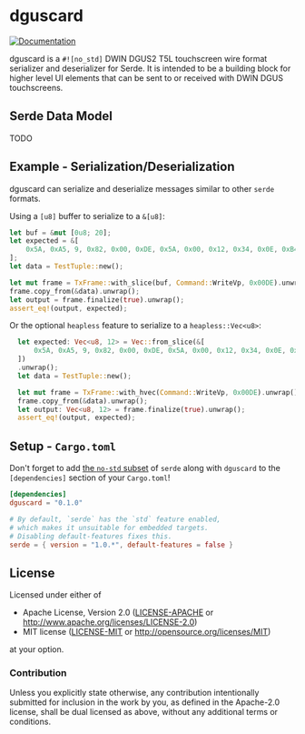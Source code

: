 # dguscard

[![Documentation](https://docs.rs/dguscard/badge.svg)](https://docs.rs/dguscard)

dguscard is a `#![no_std]` DWIN DGUS2 T5L touchscreen wire format serializer and deserializer for Serde.
It is intended to be a building block for higher level UI elements that can be sent to or received with DWIN DGUS touchscreens.

## Serde Data Model

TODO

## Example - Serialization/Deserialization

dguscard can serialize and deserialize messages similar to other `serde` formats.

Using a `[u8]` buffer to serialize to a `&[u8]`:

```rust
let buf = &mut [0u8; 20];
let expected = &[
    0x5A, 0xA5, 9, 0x82, 0x00, 0xDE, 0x5A, 0x00, 0x12, 0x34, 0x0E, 0xB4,
];
let data = TestTuple::new();

let mut frame = TxFrame::with_slice(buf, Command::WriteVp, 0x00DE).unwrap();
frame.copy_from(&data).unwrap();
let output = frame.finalize(true).unwrap();
assert_eq!(output, expected);
```

Or the optional `heapless` feature to serialize to a `heapless::Vec<u8>`:

```rust
  let expected: Vec<u8, 12> = Vec::from_slice(&[
      0x5A, 0xA5, 9, 0x82, 0x00, 0xDE, 0x5A, 0x00, 0x12, 0x34, 0x0E, 0xB4,
  ])
  .unwrap();
  let data = TestTuple::new();

  let mut frame = TxFrame::with_hvec(Command::WriteVp, 0x00DE).unwrap();
  frame.copy_from(&data).unwrap();
  let output: Vec<u8, 12> = frame.finalize(true).unwrap();
  assert_eq!(output, expected);
```

## Setup - `Cargo.toml`

Don't forget to add [the `no-std` subset](https://serde.rs/no-std.html) of `serde` along with `dguscard` to the `[dependencies]` section of your `Cargo.toml`!

```toml
[dependencies]
dguscard = "0.1.0"

# By default, `serde` has the `std` feature enabled, 
# which makes it unsuitable for embedded targets.
# Disabling default-features fixes this.
serde = { version = "1.0.*", default-features = false }
```

## License

Licensed under either of

- Apache License, Version 2.0 ([LICENSE-APACHE](LICENSE-APACHE) or
  <http://www.apache.org/licenses/LICENSE-2.0>)
- MIT license ([LICENSE-MIT](LICENSE-MIT) or <http://opensource.org/licenses/MIT>)

at your option.

### Contribution

Unless you explicitly state otherwise, any contribution intentionally submitted
for inclusion in the work by you, as defined in the Apache-2.0 license, shall be
dual licensed as above, without any additional terms or conditions.
